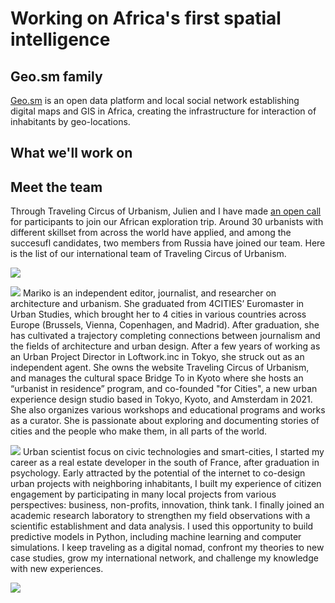 # Working on Africa's first spatial intelligence

## Geo.sm family

[Geo.sm](https://geo.sm/) is an open data platform and local social network establishing digital maps and GIS in Africa, creating the infrastructure for interaction of inhabitants by geo-locations.

## What we'll work on

## Meet the team

Through Traveling Circus of Urbanism, Julien and I have made [an open call](https://www.travelingcircusofurbanism.com/elsewhere/africanstudytrip) for participants to join our African exploration trip. Around 30 urbanists with different skillset from across the world have applied, and among the succesufl candidates, two members from Russia have joined our team. Here is the list of our international team of Traveling Circus of Urbanism.

![](Teya.jpeg)

![](marikosugita2.jpeg)
Mariko is an independent editor, journalist, and researcher on architecture and urbanism. She graduated from 4CITIES’ Euromaster in Urban Studies, which brought her to 4 cities in various countries across Europe (Brussels, Vienna, Copenhagen, and Madrid). After graduation, she has cultivated a trajectory completing connections between journalism and the fields of architecture and urban design. After a few years of working as an Urban Project Director in Loftwork.inc in Tokyo, she struck out as an independent agent. She owns the website Traveling Circus of Urbanism, and manages the cultural space Bridge To in Kyoto where she hosts an “urbanist in residence” program, and co-founded "for Cities", a new urban experience design studio based in Tokyo, Kyoto, and Amsterdam in 2021. She also organizes various workshops and educational programs and works as a curator. She is passionate about exploring and documenting stories of cities and the people who make them, in all parts of the world.

![](Julien.jpeg)
Urban scientist focus on civic technologies and smart-cities, I started my career as a real estate developer in the south of France, after graduation in psychology. Early attracted by the potential of the internet to co-design urban projects with neighboring inhabitants, I built my experience of citizen engagement by participating in many local projects from various perspectives: business, non-profits, innovation, think tank. I finally joined an academic research laboratory to strengthen my field observations with a scientific establishment and data analysis. I used this opportunity to build predictive models in Python, including machine learning and computer simulations. I keep traveling as a digital nomad, confront my theories to new case studies, grow my international network, and challenge my knowledge with new experiences.

![](Eliza.jpeg)
